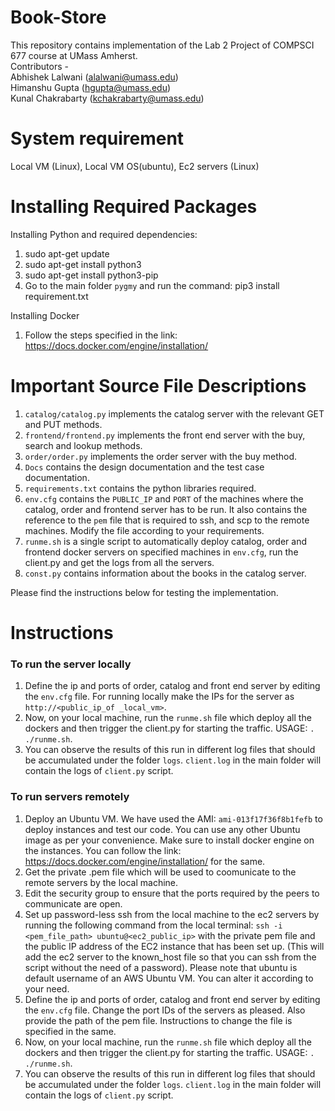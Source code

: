 # Book-Store

This repository contains implementation of the Lab 2 Project of COMPSCI 677 course at UMass Amherst. <br>
Contributors - <br>
Abhishek Lalwani (alalwani@umass.edu) <br>
Himanshu Gupta (hgupta@umass.edu) <br>
Kunal Chakrabarty (kchakrabarty@umass.edu) <br>

# System requirement

Local VM (Linux), Local VM OS(ubuntu), Ec2 servers (Linux)  

# Installing Required Packages  

Installing Python and required dependencies:
1. sudo apt-get update
2. sudo apt-get install python3
3. sudo apt-get install python3-pip
4. Go to the main folder `pygmy` and run the command: pip3 install requirement.txt

Installing Docker
1. Follow the steps specified in the link: https://docs.docker.com/engine/installation/

# Important Source File Descriptions
1. `catalog/catalog.py` implements the catalog server with the relevant GET and PUT methods.
2. `frontend/frontend.py` implements the front end server with the buy, search and lookup methods.
3. `order/order.py` implements the order server with the buy method. 
4. `Docs` contains the design documentation and the test case documentation.
5. `requirements.txt` contains the python libraries required.
6. `env.cfg` contains the `PUBLIC_IP` and `PORT` of the machines where the catalog, order and frontend server has to be run. It also contains the reference to the `pem` file that is required to ssh, and scp to the remote machines. Modify the file according to your requirements.
7. `runme.sh` is a single script to automatically deploy catalog, order and frontend docker servers on specified machines in `env.cfg`, run the client.py and get the logs from all the servers.
8. `const.py` contains information about the books in the catalog server.

Please find the instructions below for testing the implementation.

# Instructions 

### To run the server locally

1. Define the ip and ports of order, catalog and front end server by editing the `env.cfg` file. For running locally make the IPs for the server as `http://<public_ip_of _local_vm>`.
2. Now, on your local machine, run the `runme.sh` file which deploy all the dockers and then trigger the client.py for starting the traffic. USAGE: `. ./runme.sh`.
3. You can observe the results of this run in different log files that should be accumulated under the folder `logs`. `client.log` in the main folder will contain the logs of `client.py` script.

### To run servers remotely 

1. Deploy an Ubuntu VM. We have used the AMI: `ami-013f17f36f8b1fefb` to deploy instances and test our code. You can use any other Ubuntu image as per your convenience. Make sure to install docker engine on the instances. You can follow the link: https://docs.docker.com/engine/installation/ for the same.
2. Get the private .pem file which will be used to coomunicate to the remote servers by the local machine.
3. Edit the security group to ensure that the ports required by the peers to communicate are open.
3. Set up password-less ssh from the local machine to the ec2 servers by running the following command from the local terminal:
    `ssh -i <pem_file_path> ubuntu@<ec2_public_ip>` with the private pem file and the public IP address of the EC2 instance that has been set up. (This will add the ec2 server to the known_host file so that you can ssh from the script without the need of a password). Please note that ubuntu is default username of an AWS Ubuntu VM. You can alter it according to your need.
4. Define the ip and ports of order, catalog and front end server by editing the `env.cfg` file. Change the port IDs of the servers as pleased. Also provide the path of the pem file. Instructions to change the file is specified in the same.
5. Now, on your local machine, run the `runme.sh` file which deploy all the dockers and then trigger the client.py for starting the traffic. USAGE: `. ./runme.sh`.
6. You can observe the results of this run in different log files that should be accumulated under the folder `logs`. `client.log` in the main folder will contain the logs of `client.py` script.


